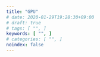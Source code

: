 ```yaml
---
title: "GPU"
# date: 2020-01-29T19:28:30+09:00
# draft: true
# tags: [ "", ]
keywords: [ "", ]
# categories: [ "", ]
noindex: false
---
```


